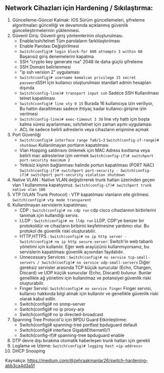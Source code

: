 ## Network Cihazları için Hardening / Sıkılaştırma:
1. Güncelleme-Güncel Kalmak: IOS Sürüm güncellemeleri, şifreleme algoritmaları güncelliği ve devamında açıklanmış güvenlik güncelleştirmelerinin yüklenmesi.
2. Güvenli Giriş: Güvenli giriş yöntemlerinin oluşturulması.
    - Enable/ssh/telnet Tüm parolaların farklılaştırılması
    - Enable Parolası Değiştirilmesi
    - ```Switch(config)# login block-for 600 attempts 3 within 60``` Başarısız giriş denemelerini kapatma
    - SSH "crypto key generate rsa" 2048 ile daha güçlü şifreleme
    - SSH Domain belirlenmesi
    - "ip ssh version 2" uygulaması
    - `Switch(config)# username kemalcan privilege 15 secret password`SSH İçin kullanıcı oluşturulması standart admin hesapları dışında 
    - `Switch(config-line)# transport input ssh` Sadece SSH Kullanılması telnet kapatılması
    - `Switch(config)# line vty 0 15` Burada 16 kullanıcıya izin veriliyor, Bu hattın daraltılması sadece ihtiyaç kadar kullanıcı girişine izin verilmesi 
    - `Switch(config-line)# exec-timeout 3 30` line vty hattı için boşta kalma süresi ayarlanması, ssh/telnet için zaman aşımı uygulaması
    - ACL ile sadece belirli adreslerin veya cihazların erişimine açmak
3. Port Güvenliği
    - `Switch(config)# interface range fa0/1–3` `Switch(config-if-range)# shutdown` Kullanılmayan portların kapatılması
    - Vlan Hopping saldırısını önlemek için MAC Adress kısıtlama veya belirli mac adreslerine izin vermek `Switch(config-if)# switchport port-security maximum 2`
    - Yetkisiz kişinin bağlanması halinde portun kapatılması (PORT NAC) `Switch(config-if)# switchport port-security - Switch(config-if)# switchport port-security violation shutdown`
4. Native VLAN : Native VLAN değiştirrerek trunk hatları üzerinden geçen vlan 1 kullanımına kapatıyoruz. `Switch(config-if)# switchport trunk native vlan 100`
5. VTP (VLAN Trunk Protocol) : VTP kapatılması vlanların elle girilmesi. `Switch(config)# vtp mode transparent`
6. Kullanılmayan servislerin kapatılması;
    - CDP : `Switch(config)# no cdp run` cdp cisco cihazlarının birbirlerini tanımak için kullandığı servis.
    - LLDP : `Switch(config)# no lldp run` LLDP, CDP'ye benzer bir protokoldür ve cihazların birbirini keşfetmesine yardımcı olur. Bu protokol de güvenlik riski oluşturabilir.
    - HTTP,HTTPS : `Switch(config)# no ip http server - Switch(config)# no ip http secure-server`: Switch'in web tabanlı yönetimi için kullanılır. Eğer web arayüzünü kullanmıyorsanız, bu servislerin kapatılması güvenlik açısından faydalıdır.
    - Unnecessary Services : `Switch(config)# no service tcp-small-servers / Switch(config)# no service udp-small-servers` Diğer gereksiz servisler arasında TCP küçük sunucular (Echo, Chargen, Discard) ve UDP küçük sunucular (Echo, Discard) bulunur. Bunlar genellikle ağ yönetimi için kullanılmaz ve potansiyel güvenlik riski oluşturabilir.
    - Finger Servisi: `Switch(config)# no service finger` Finger servisi, kullanıcı hakkında bilgi almak için kullanılır ve genellikle güvenlik riski olarak kabul edilir.
    - Switch(config)# no snmp-server
    - Switch(config)# no ip proxy-arp
    - Switch(config)# no ip directed-broadcast
7. Spanning Tree Protocol'ü için BPDU Guard Etkinleştirme: 
    - Switch(config)# spanning-tree portfast bpduguard default
    - Switch(config)# interface GigabitEthernet0/1
    - Switch(config-if)# spanning-tree bpduguard enable
8. DTP devre dışı bırakma otomatik haberleşen trunk hatları için gerekli
9. Loglama ve İzleme: `Switch(config)# logging host <ip-address>`
10. DHCP Snooping



Kaynakça: https://medium.com/@zehraakmanlar26/switch-hardening-abb3ca4d3a5f
